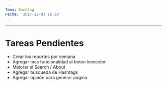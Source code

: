```yaml
---
Tema: Backlog
Fecha: '2017-12-03 16:38'
---
```


--------------------------------------------------------------------------------

# Tareas Pendientes

- Crear los reportes por semana
- Agregar mas funcionalidad al boton lovecolor
- Mejorar el Search / About
- Agregar busqueda de Hashtags
- Agregar opción para generar página
